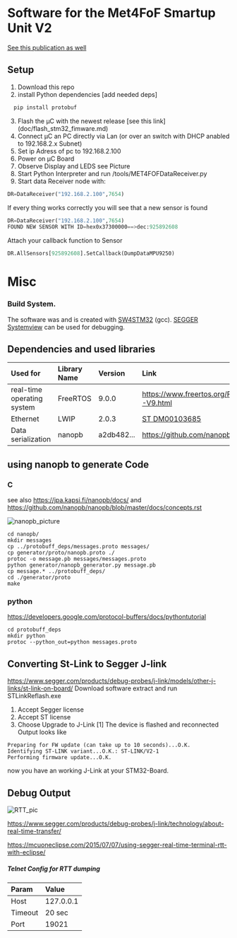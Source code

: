 # Software for the Met4FoF Smartup Unit V2

[See this publication as well](https://doi.org/10.1051/metrology/201922003)
## Setup
1. Download this repo
2. install Python dependencies [add needed deps]
```python
  pip install protobuf
  ```
3. Flash the µC with the newest release [see this link] (doc/flash_stm32_fimware.md)
4. Connect µC an PC directly via Lan (or over an switch with DHCP anabled to 192.168.2.x Subnet)
5. Set ip Adress of pc to 192.168.2.100
6. Power on µC Board
7. Observe Display and LEDS see Picture
8. Start Python Interpreter and run /tools/MET4FOFDataReceiver.py
9. Start data Receiver node with:
```python
DR=DataReceiver("192.168.2.100",7654)
```
If every thing works correctly you will see that a new sensor is found
```python
DR=DataReceiver("192.168.2.100",7654)
FOUND NEW SENSOR WITH ID=hex0x37300000==>dec:925892608
```
Attach your callback function to Sensor
```python
DR.AllSensors[925892608].SetCallback(DumpDataMPU9250)
```



# Misc
### Build System.
The software was and is created with [SW4STM32](http://www.openstm32.org/HomePage) (gcc).
[SEGGER Systemview](https://www.segger.com/products/development-tools/systemview/) can be used for debugging.

## Dependencies and used libraries

| Used for                   | Library Name | Version    | Link                                                                                                                                                                                           |
|:---------------------------|:-------------|:-----------|:-----------------------------------------------------------------------------------------------------------------------------------------------------------------------------------------------|
| real-time operating system | FreeRTOS     | 9.0.0      | https://www.freertos.org/FreeRTOS-V9.html                                                                                                                                                      |
| Ethernet                   | LWIP         | 2.0.3      | [ST DM00103685]( https://www.st.com/content/ccc/resource/technical/document/user_manual/65/e8/20/db/16/36/45/f7/DM00103685.pdf/files/DM00103685.pdf/jcr:content/translations/en.DM00103685.pdf)|
| Data serialization         | nanopb       | a2db482... | https://github.com/nanopb/nanopb                                                                                                                                                               |

## using nanopb to generate Code
### C
see also https://jpa.kapsi.fi/nanopb/docs/
and https://github.com/nanopb/nanopb/blob/master/docs/concepts.rst

![nanopb_picture](https://jpa.kapsi.fi/nanopb/docs/generator_flow.png "from https://jpa.kapsi.fi/nanopb/docs/")

```
cd nanopb/
mkdir messages
cp ../protobuff_deps/messages.proto messages/
cp generator/proto/nanopb.proto ./
protoc -o message.pb messages/messages.proto
python generator/nanopb_generator.py message.pb
cp message.* ../protobuff_deps/
cd ./generator/proto
make
```
### python

https://developers.google.com/protocol-buffers/docs/pythontutorial
```
cd protobuff_deps
mkdir python
protoc --python_out=python messages.proto
```

## Converting St-Link to Segger J-link
https://www.segger.com/products/debug-probes/j-link/models/other-j-links/st-link-on-board/
Download software extract and run STLinkReflash.exe
1. Accept Segger license
2. Accept ST license
3. Choose Upgrade to J-Link [1] The device is flashed and reconnected
   Output looks like
```
Preparing for FW update (can take up to 10 seconds)...O.K.
Identifying ST-LINK variant...O.K.: ST-LINK/V2-1
Performing firmware update...O.K.
```
now you have an working J-Link at your STM32-Board.

## Debug Output

![RTT_pic](https://www.segger.com/fileadmin/_processed_/b/6/csm_J-Link-RTT_800x_21198b3c21.png "from https://www.segger.com")

https://www.segger.com/products/debug-probes/j-link/technology/about-real-time-transfer/

https://mcuoneclipse.com/2015/07/07/using-segger-real-time-terminal-rtt-with-eclipse/


##### Telnet Config for RTT dumping

| Param  | Value     |
|:-------|:----------|
| Host   | 127.0.0.1 |
| Timeout| 20 sec    |
| Port   | 19021     |
